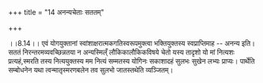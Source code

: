 +++
title = "14 अनन्यचेताः सततम्"

+++
  
  
।।8.14।। एवं योगयुक्तानां स्वांशाक्षरात्मकगतिस्वरूपमुक्त्वा भक्तियुक्तस्य
स्वप्राप्तिमाह -- अनन्य इति। सततं निरन्तरमव्यवच्छिन्नतया न
अन्यस्मिल्ँ लौकिकालौकिकविषये चेतो यस्य तादृशो यो मां नित्यशः
प्रत्यहं,स्मरति तस्य नित्ययुक्तस्य मम नित्यं सम्मतस्य योगिनः सकाशादहं
सुलभः सुखेन लभ्यः प्राप्यः। पार्थेति सम्बोधनेन यथा त्वन्मातृस्मरणबलेन तव
सुलभो जातस्तथेति व्यञ्जितम्।  
  
